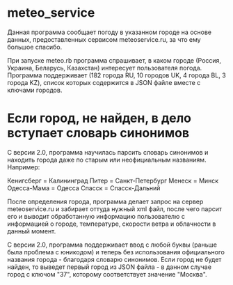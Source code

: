 # meteo_service
Данная программа сообщает погоду в указанном городе на основе данных,
предоставленных сервисом meteoservice.ru, за что ему большое спасибо.

При запуске meteo.rb программа спрашивает, в каком городе
(Россия, Украина, Беларусь, Казахстан) интересует пользователя погода.
Программа поддерживает (182 города RU, 10 городов UK, 4 города BL, 3 города KZ),
список которых содержится в JSON файле вместе с ключами городов.

# Если город, не найден, в дело вступает словарь синонимов

С версии 2.0, программа научилась парсить словарь синонимов и находить города даже
по старым или неофициальным названиям. Например:

Кенигсберг = Калининград
Питер = Санкт-Петербург
Менеск = Минск
Одесса-Мама = Одесса
Спасск = Спасск-Дальний

После определения города, программа делает запрос на сервер meteoservice.ru и
забирает оттуда нужный xml файл, после чего парсит его и выводит обработанную
информацию пользователю с информацией о городе, температуре, скорости ветра и
облачности в данный момент.

С версии 2.0, программа поддерживает ввод с любой буквы (раньше была проблема с
юникодом) и теперь без использования официального названия города - благодаря
словарю синонимов. Если город не будет найден, то выведет первый город
из JSON файла - в данном случае город с ключом "37", которому соответствует
значение "Москва".